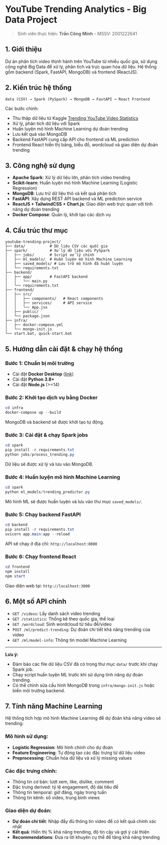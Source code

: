 # YouTube Trending Analytics - Big Data Project

> Sinh viên thực hiện: **Trần Công Minh** - MSSV: 2001222641

## 1. Giới thiệu

Dự án phân tích video thịnh hành trên YouTube từ nhiều quốc gia, sử dụng công nghệ Big Data để xử lý, phân tích và trực quan hóa dữ liệu. Hệ thống gồm backend (Spark, FastAPI, MongoDB) và frontend (ReactJS).

## 2. Kiến trúc hệ thống

```
data (CSV) → Spark (PySpark) → MongoDB → FastAPI → React Frontend
```

Các bước chính:

- Thu thập dữ liệu từ Kaggle [Trending YouTube Video Statistics](https://www.kaggle.com/datasets/datasnaek/youtube-new)
- Xử lý, phân tích dữ liệu với Spark
- Huấn luyện mô hình Machine Learning dự đoán trending
- Lưu kết quả vào MongoDB
- Backend FastAPI cung cấp API cho frontend và ML prediction
- Frontend React hiển thị bảng, biểu đồ, wordcloud và giao diện dự đoán trending

## 3. Công nghệ sử dụng

- **Apache Spark**: Xử lý dữ liệu lớn, phân tích video trending
- **Scikit-learn**: Huấn luyện mô hình Machine Learning (Logistic Regression)
- **MongoDB**: Lưu trữ dữ liệu thô và kết quả phân tích
- **FastAPI**: Xây dựng REST API backend và ML prediction service
- **ReactJS + TailwindCSS + Chart.js**: Giao diện web trực quan với tính năng dự đoán trending
- **Docker Compose**: Quản lý, khởi tạo các dịch vụ

## 4. Cấu trúc thư mục

```
youtube-trending-project/
├── data/           # Dữ liệu CSV các quốc gia
├── spark/          # Xử lý dữ liệu với PySpark
│   ├── jobs/       # Script xử lý chính
│   ├── ml_models/  # Huấn luyện mô hình Machine Learning
│   ├── saved_models/ # Lưu trữ mô hình đã huấn luyện
│   └── requirements.txt
├── backend/
│   ├── app/        # FastAPI backend
│   │   └── main.py
│   └── requirements.txt
├── frontend/
│   ├── src/
│   │   ├── components/   # React components
│   │   ├── services/     # API service
│   │   └── App.jsx
│   ├── public/
│   └── package.json
├── infra/
│   ├── docker-compose.yml
│   └── mongo-init.js
└── start.bat, quick-start.bat
```

## 5. Hướng dẫn cài đặt & chạy hệ thống

### Bước 1: Chuẩn bị môi trường

- Cài đặt **Docker Desktop** ([link](https://www.docker.com/products/docker-desktop))
- Cài đặt **Python 3.8+**
- Cài đặt **Node.js** (>=14)

### Bước 2: Khởi tạo dịch vụ bằng Docker

```powershell
cd infra
docker-compose up --build
```

MongoDB và backend sẽ được khởi tạo tự động.

### Bước 3: Cài đặt & chạy Spark jobs

```powershell
cd spark
pip install -r requirements.txt
python jobs/process_trending.py
```

Dữ liệu sẽ được xử lý và lưu vào MongoDB.

### Bước 4: Huấn luyện mô hình Machine Learning

```powershell
cd spark
python ml_models/trending_predictor.py
```

Mô hình ML sẽ được huấn luyện và lưu vào thư mục `saved_models/`.

### Bước 5: Chạy backend FastAPI

```powershell
cd backend
pip install -r requirements.txt
uvicorn app.main:app --reload
```

API sẽ chạy ở địa chỉ: `http://localhost:8000`

### Bước 6: Chạy frontend React

```powershell
cd frontend
npm install
npm start
```

Giao diện web tại: `http://localhost:3000`

## 6. Một số API chính

- `GET /videos`: Lấy danh sách video trending
- `GET /statistics`: Thống kê theo quốc gia, thể loại
- `GET /wordcloud`: Sinh wordcloud từ tiêu đề/video
- `POST /ml/predict-trending`: Dự đoán chi tiết khả năng trending của video
- `GET /ml/model-info`: Thông tin model Machine Learning

---

**Lưu ý:**

- Đảm bảo các file dữ liệu CSV đã có trong thư mục `data/` trước khi chạy Spark job.
- Chạy script huấn luyện ML trước khi sử dụng tính năng dự đoán trending.
- Có thể chỉnh sửa cấu hình MongoDB trong `infra/mongo-init.js` hoặc biến môi trường backend.

## 7. Tính năng Machine Learning

Hệ thống tích hợp mô hình Machine Learning để dự đoán khả năng video sẽ trending:

### Mô hình sử dụng:
- **Logistic Regression**: Mô hình chính cho dự đoán
- **Feature Engineering**: Tự động tạo các đặc trưng từ dữ liệu video
- **Preprocessing**: Chuẩn hóa dữ liệu và xử lý missing values

### Các đặc trưng chính:
- Thông tin cơ bản: lượt xem, like, dislike, comment
- Đặc trưng derived: tỷ lệ engagement, độ dài tiêu đề
- Thông tin temporal: giờ đăng, ngày trong tuần
- Thông tin kênh: số video, trung bình views

### Giao diện dự đoán:
- **Dự đoán chi tiết**: Nhập đầy đủ thông tin video để có kết quả chính xác nhất
- **Kết quả**: Hiển thị % khả năng trending, độ tin cậy và gợi ý cải thiện
- **Recommendations**: Đưa ra lời khuyên cụ thể để tăng khả năng trending
